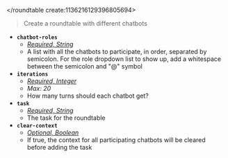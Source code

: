</roundtable create:1136216129396805694>
> Create a roundtable with different chatbots
- __**`chatbot-roles`**__
  - *[Required, String](<https://discord.com/channels/1100933695986208849/1139918131737923614/1149278889156296724>)*
  - A list with all the chatbots to participate, in order, separated by semicolon. For the role dropdown list to show up, add a whitespace between the semicolon and "@" symbol
- __**`iterations`**__
  - *[Required, Integer](<https://discord.com/channels/1100933695986208849/1139918131737923614/1149278889156296724>)*
  - *Max: 20*
  - How many turns should each chatbot get?
- __**`task`**__
  - *[Required, String](<https://discord.com/channels/1100933695986208849/1139918131737923614/1149278889156296724>)*
  - The task for the roundtable
- __**`clear-context`**__
  - *[Optional, Boolean](<https://discord.com/channels/1100933695986208849/1139918131737923614/1149278889156296724>)*
  - If true, the context for all participating chatbots will be cleared before adding the task
